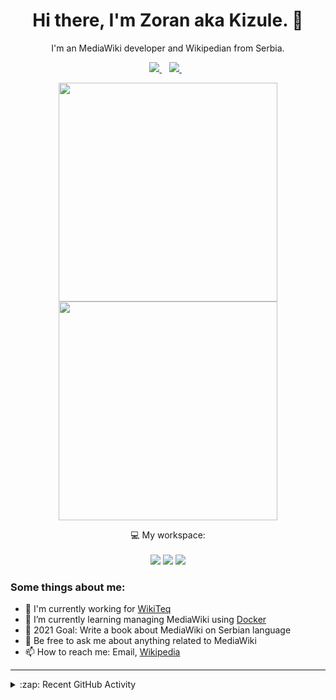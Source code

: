 <h1 align="center">
Hi there, I'm Zoran aka Kizule. 👋
</h1>

<p align="center">
I'm an MediaWiki developer and Wikipedian from Serbia.
</p>

<p align="center">

  <a href="https://www.linkedin.com/in/zoran-dori-85707a216/">
    <img src="https://img.shields.io/badge/linkedin-%230077B5.svg?&style=for-the-badge&logo=linkedin&logoColor=white" />
  </a>&nbsp;&nbsp;
  <a href="https://instagram.com/iamkizule">
    <img src="https://img.shields.io/badge/instagram-%23E4405F.svg?&style=for-the-badge&logo=instagram&logoColor=white" />        
  </a>&nbsp;&nbsp;

</p>

<p align='center'>
  <a href="#"><img src="https://github-readme-stats.vercel.app/api?username=kizule&show_icons=true&count_private=true&theme=dark" width="350"></a>
  <br>
  <a href="#"><img src="https://github-readme-stats.vercel.app/api/top-langs/?username=kizule&count_private=true&theme=dark" width="350"></a>
</p>

<p align="center">
  💻 My workspace:<br/><br/>
  <img src="https://img.shields.io/badge/windows-%230078D6.svg?&style=for-the-badge&logo=windows&logoColor=white" />
  <img src="https://img.shields.io/badge/amd-ryzen%20%205%203500u-%230071C5.svg?&style=for-the-badge&logo=amd&logoColor=white" />
  <img src="https://img.shields.io/badge/RAM-8GB-%230071C5.svg?&style=for-the-badge&logoColor=white" />
</p>

### Some things about me:

* 💼 I'm currently working for [WikiTeq](https://wikiteq.com)
* 🌱 I’m currently learning managing MediaWiki using [Docker](https://docker.com)
* 🥅 2021 Goal: Write a book about MediaWiki on Serbian language
* 💬 Be free to ask me about anything related to MediaWiki
* 📫 How to reach me: Email, [Wikipedia](https://en.wikipedia.org/wiki/User_talk:Kizule)

---
<details>
  <summary>:zap: Recent GitHub Activity</summary>

<!--RECENT_ACTIVITY:start-->
1. 🎉 Merged PR [#100](https://github.com/kizule/hacktoberfest-2021/pull/100) in [kizule/hacktoberfest-2021](https://github.com/kizule/hacktoberfest-2021)
2. 🎉 Merged PR [#101](https://github.com/kizule/hacktoberfest-2021/pull/101) in [kizule/hacktoberfest-2021](https://github.com/kizule/hacktoberfest-2021)
3. 🎉 Merged PR [#102](https://github.com/kizule/hacktoberfest-2021/pull/102) in [kizule/hacktoberfest-2021](https://github.com/kizule/hacktoberfest-2021)
4. 🎉 Merged PR [#98](https://github.com/kizule/hacktoberfest-2021/pull/98) in [kizule/hacktoberfest-2021](https://github.com/kizule/hacktoberfest-2021)
5. 🎉 Merged PR [#97](https://github.com/kizule/hacktoberfest-2021/pull/97) in [kizule/hacktoberfest-2021](https://github.com/kizule/hacktoberfest-2021)
<!--RECENT_ACTIVITY:end-->
<!--RECENT_ACTIVITY:last_update-->
Last Updated: Wednesday, October 6th, 2021, 6:20:22 AM
<!--RECENT_ACTIVITY:last_update_end-->

</details>
